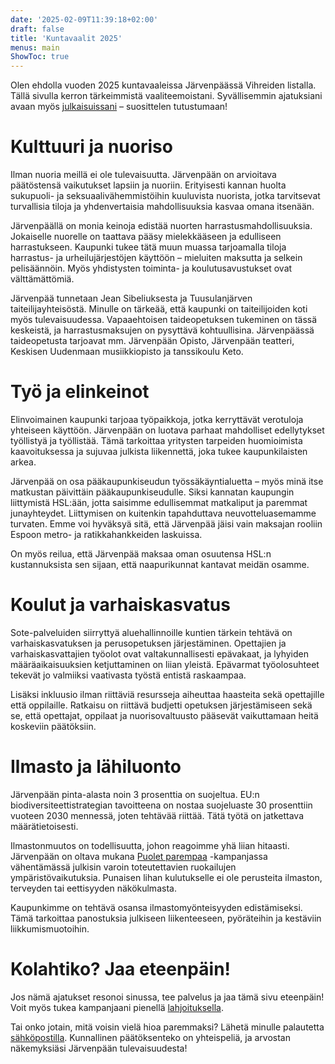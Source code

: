 ```yaml
---
date: '2025-02-09T11:39:18+02:00'
draft: false
title: 'Kuntavaalit 2025'
menus: main
ShowToc: true
---
```

Olen ehdolla vuoden 2025 kuntavaaleissa Järvenpäässä Vihreiden listalla. Tällä sivulla kerron tärkeimmistä vaaliteemoistani. Syvällisemmin ajatuksiani avaan myös [julkaisuissani](/julkaisut) – suosittelen tutustumaan!

# Kulttuuri ja nuoriso

Ilman nuoria meillä ei ole tulevaisuutta. Järvenpään on arvioitava päätöstensä vaikutukset lapsiin ja nuoriin. Erityisesti kannan huolta sukupuoli- ja seksuaalivähemmistöihin kuuluvista nuorista, jotka tarvitsevat turvallisia tiloja ja yhdenvertaisia mahdollisuuksia kasvaa omana itsenään.

Järvenpäällä on monia keinoja edistää nuorten harrastusmahdollisuuksia. Jokaiselle nuorelle on taattava pääsy mielekkääseen ja edulliseen harrastukseen. Kaupunki tukee tätä muun muassa tarjoamalla tiloja harrastus- ja urheilujärjestöjen käyttöön – mieluiten maksutta ja selkein pelisäännöin. Myös yhdistysten toiminta- ja koulutusavustukset ovat välttämättömiä.

Järvenpää tunnetaan Jean Sibeliuksesta ja Tuusulanjärven taiteilijayhteisöstä. Minulle on tärkeää, että kaupunki on taiteilijoiden koti myös tulevaisuudessa. Vapaaehtoisen taideopetuksen tukeminen on tässä keskeistä, ja harrastusmaksujen on pysyttävä kohtuullisina. Järvenpäässä taideopetusta tarjoavat mm. Järvenpään Opisto, Järvenpään teatteri, Keskisen Uudenmaan musiikkiopisto ja tanssikoulu Keto.

# Työ ja elinkeinot

Elinvoimainen kaupunki tarjoaa työpaikkoja, jotka kerryttävät verotuloja yhteiseen käyttöön. Järvenpään on luotava parhaat mahdolliset edellytykset työllistyä ja työllistää. Tämä tarkoittaa yritysten tarpeiden huomioimista kaavoituksessa ja sujuvaa julkista liikennettä, joka tukee kaupunkilaisten arkea.

Järvenpää on osa pääkaupunkiseudun työssäkäyntialuetta – myös minä itse matkustan päivittäin pääkaupunkiseudulle. Siksi kannatan kaupungin liittymistä HSL:ään, jotta saisimme edullisemmat matkaliput ja paremmat junayhteydet. Liittymisen on kuitenkin tapahduttava neuvotteluasemamme turvaten. Emme voi hyväksyä sitä, että Järvenpää jäisi vain maksajan rooliin Espoon metro- ja ratikkahankkeiden laskuissa.

On myös reilua, että Järvenpää maksaa oman osuutensa HSL:n kustannuksista sen sijaan, että naapurikunnat kantavat meidän osamme.

# Koulut ja varhaiskasvatus

Sote-palveluiden siirryttyä aluehallinnoille kuntien tärkein tehtävä on varhaiskasvatuksen ja perusopetuksen järjestäminen. Opettajien ja varhaiskasvattajien työolot ovat valtakunnallisesti epävakaat, ja lyhyiden määräaikaisuuksien ketjuttaminen on liian yleistä. Epävarmat työolosuhteet tekevät jo valmiiksi vaativasta työstä entistä raskaampaa.

Lisäksi inkluusio ilman riittäviä resursseja aiheuttaa haasteita sekä opettajille että oppilaille. Ratkaisu on riittävä budjetti opetuksen järjestämiseen sekä se, että opettajat, oppilaat ja nuorisovaltuusto pääsevät vaikuttamaan heitä koskeviin päätöksiin.

# Ilmasto ja lähiluonto

Järvenpään pinta-alasta noin 3 prosenttia on suojeltua. EU:n biodiversiteettistrategian tavoitteena on nostaa suojeluaste 30 prosenttiin vuoteen 2030 mennessä, joten tehtävää riittää. Tätä työtä on jatkettava määrätietoisesti.

Ilmastonmuutos on todellisuutta, johon reagoimme yhä liian hitaasti. Järvenpään on oltava mukana [Puolet parempaa](https://www.greenpeace.org/finland/toimi/puolet-parempaa/) -kampanjassa vähentämässä julkisin varoin toteutettavien ruokailujen ympäristövaikutuksia. Punaisen lihan kulutukselle ei ole perusteita ilmaston, terveyden tai eettisyyden näkökulmasta.

Kaupunkimme on tehtävä osansa ilmastomyönteisyyden edistämiseksi. Tämä tarkoittaa panostuksia julkiseen liikenteeseen, pyöräteihin ja kestäviin liikkumismuotoihin.

# Kolahtiko? Jaa eteenpäin!

Jos nämä ajatukset resonoi sinussa, tee palvelus ja jaa tämä sivu eteenpäin! Voit myös tukea kampanjaani pienellä [lahjoituksella](https://vaalit.vihreat.fi/embed/ehdokas/?kieli=fi&vaali=kuntavaalit-2025&kunta=k186&ehdokas=koistinen-antti-7915&valilehti=donate).

Tai onko jotain, mitä voisin vielä hioa paremmaksi? Lähetä minulle palautetta [sähköpostilla](mailto:koistinen@iki.fi). Kunnallinen päätöksenteko on yhteispeliä, ja arvostan näkemyksiäsi Järvenpään tulevaisuudesta!